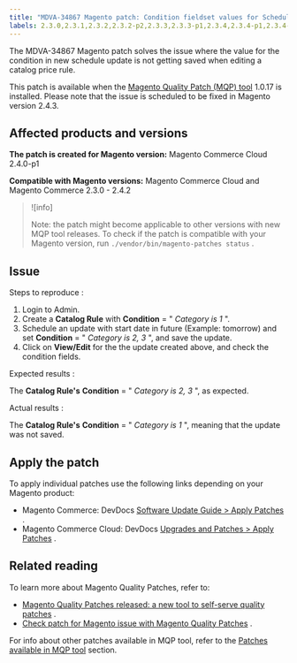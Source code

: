 ```yaml
---
title: "MDVA-34867 Magento patch: Condition fieldset values for Scheduled Update not saved"
labels: 2.3.0,2.3.1,2.3.2,2.3.2-p2,2.3.3,2.3.3-p1,2.3.4,2.3.4-p1,2.3.4-p2,2.3.5,2.3.5-p1,2.3.5-p2,2.3.6,2.3.6-p1,2.4.0,2.4.0-p1,2.4.1,2.4.1-p1,2.4.2,MQP 1.0.17,MQP patches,Magento Commerce,Magento Commerce Cloud,Magento Quality Patches,catalog price rule,condition fieldset values,not saved,scheduled update
---
```


The MDVA-34867 Magento patch solves the issue where the value for the condition in new schedule update is not getting saved when editing a catalog price rule.

This patch is available when the [Magento Quality Patch (MQP) tool](https://devdocs.magento.com/guides/v2.4/comp-mgr/patching.html#mqp) 1.0.17 is installed. Please note that the issue is scheduled to be fixed in Magento version 2.4.3.

## Affected products and versions

 **The patch is created for Magento version:** Magento Commerce Cloud 2.4.0-p1

 **Compatible with Magento versions:** Magento Commerce Cloud and Magento Commerce 2.3.0 - 2.4.2

>![info]
>
>Note: the patch might become applicable to other versions with new MQP tool releases. To check if the patch is compatible with your Magento version, run `./vendor/bin/magento-patches status` .

## Issue

 <span class="wysiwyg-underline">Steps to reproduce</span> :

1. Login to Admin.
1. Create a **Catalog Rule** with **Condition** = " *Category is 1* ".
1. Schedule an update with start date in future (Example: tomorrow) and set **Condition** =  " *Category is 2, 3* ", and save the update.
1. Click on **View/Edit** for the the update created above, and check the condition fields.

 <span class="wysiwyg-underline">Expected results</span> :

The **Catalog Rule's**  **Condition** = " *Category is 2, 3* ", as expected.

 <span class="wysiwyg-underline">Actual results</span> :

The **Catalog Rule's**  **Condition** = " *Category is 1* ", meaning that the update was not saved.

## Apply the patch

To apply individual patches use the following links depending on your Magento product:

* Magento Commerce: DevDocs [Software Update Guide > Apply Patches](https://devdocs.magento.com/guides/v2.4/comp-mgr/patching.html) .
* Magento Commerce Cloud: DevDocs [Upgrades and Patches > Apply Patches](https://devdocs.magento.com/cloud/project/project-patch.html) .

## Related reading

To learn more about Magento Quality Patches, refer to:

* [Magento Quality Patches released: a new tool to self-serve quality patches](https://support.magento.com/hc/en-us/articles/360047139492) .
* [Check patch for Magento issue with Magento Quality Patches](https://support.magento.com/hc/en-us/articles/360047125252) .

For info about other patches available in MQP tool, refer to the [Patches available in MQP tool](https://support.magento.com/hc/en-us/sections/360010506631-Patches-available-in-MQP-tool-) section.